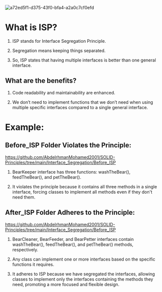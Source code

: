 ![a72ed5f1-d375-43f0-bfa4-a2a0c7cf0efd](https://github.com/AbdelrhmanMohamed2001/SOLID-Principles/assets/108559069/83d65b7a-b136-40ec-8293-bb0c0bb14efa)



# What is ISP?

1. ISP stands for Interface Segregation Principle.

2. Segregation means keeping things separated.

3. So, ISP states that having multiple interfaces is better than one general interface.


## What are the benefits?

1. Code readability and maintainability are enhanced.

2. We don’t need to implement functions that we don’t need when using multiple specific interfaces compared to a single general interface.


# Example:


## Before_ISP Folder Violates the Principle:

https://github.com/AbdelrhmanMohamed2001/SOLID-Principles/tree/main/Interface_Segregation/Before_ISP

1. BearKeeper interface has three functions: washTheBear(), feedTheBear(), and petTheBear().

2. It violates the principle because it contains all three methods in a single interface, forcing classes to implement all methods even if they don't need them.


## After_ISP Folder Adheres to the Principle:

https://github.com/AbdelrhmanMohamed2001/SOLID-Principles/tree/main/Interface_Segregation/Before_ISP

1. BearCleaner, BearFeeder, and BearPetter interfaces contain washTheBear(), feedTheBear(), and petTheBear() methods, respectively.

2. Any class can implement one or more interfaces based on the specific functions it requires.

3. It adheres to ISP because we have segregated the interfaces, allowing classes to implement only the interfaces containing the methods they need, promoting a more focused and flexible design.

